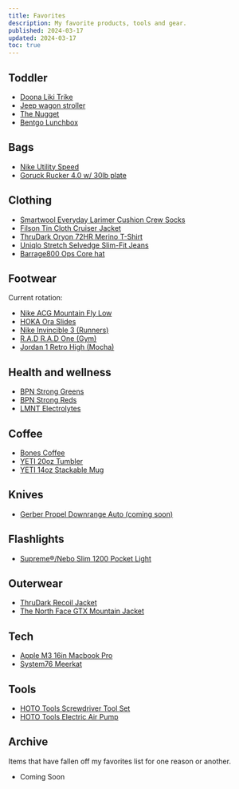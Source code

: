 ```yaml
---
title: Favorites
description: My favorite products, tools and gear.
published: 2024-03-17
updated: 2024-03-17
toc: true
---
```


## Toddler

- [Doona Liki Trike](https://www.doona.com/en-us/trike/discover-liki?gad_source=1&gclid=Cj0KCQjwqdqvBhCPARIsANrmZhO6bcdq157Hlym7UoIjqnFwL7SeKGtH2321RIa7cOwCIewA7x4yYxsaAuJkEALw_wcB)
- [Jeep wagon stroller](https://a.co/d/8vzrRds)
- [The Nugget](https://nuggetcomfort.com/products/the-nugget-koala)
- [Bentgo Lunchbox](https://bentgo.com/collections/bentgo-kids-prints/products/bentgo-kids-prints-lunch-box?variant=39976233009246)

## Bags

- [Nike Utility Speed](https://a.co/d/dH9VFUo)
- [Goruck Rucker 4.0 w/ 30lb plate](https://www.goruck.com/products/rucker)

## Clothing

- [Smartwool Everyday Larimer Cushion Crew Socks](https://www.rei.com/product/238180/smartwool-everyday-larimer-light-cushion-crew-socks)
- [Filson Tin Cloth Cruiser Jacket](https://www.filson.com/tin-cloth-short-lined-cruiser-jacket.html#sku=20232828-fco-025010211)
- [ThruDark Oryon 72HR Merino T-Shirt](https://us.thrudark.com/products/oryon-72hr-merino-tshirt-green?_pos=1&_psq=72+hour&_ss=e&_v=1.0)
- [Uniqlo Stretch Selvedge Slim-Fit Jeans](https://www.uniqlo.com/us/en/products/E418910-000/00?colorDisplayCode=69&sizeDisplayCode=029&pldDisplayCode=034)
- [Barrage800 Ops Core hat](https://barrage800.com/products/ops-core-hat)

## Footwear
Current rotation:
- [Nike ACG Mountain Fly Low](https://stockx.com/nike-acg-mountain-fly-low-pilgrim-black?country=US&currencyCode=USD&size=8&srsltid=AfmBOoo5qCzR0h8ISaYZpdJs001sj5WD32M7TLb2_DMzsvnNgOXBVx2du74)
- [HOKA Ora Slides](https://www.hoka.com/en/us/all-gender-footwear/ora-luxe/196565189301.html?source=shoppingsite_PLA_1134150-SSDD-03/05&kpid=1134150-SSDD-03/05&utm_source=google&utm_medium=pla&gad_source=1&gclid=Cj0KCQjwqdqvBhCPARIsANrmZhPE9X7L7QTsYYrb84KEBtcquj35oWhkhgClftPtiAeIu4IsvNl3rOoaAlQIEALw_wcB&gclsrc=aw.ds)
- [Nike Invincible 3 (Runners)](https://www.nike.com/t/invincible-3-mens-road-running-shoes-6MqQ72/DR2615-105)
- [R.A.D R.A.D One (Gym)](https://rad-global.com/collections/r-a-d-one)
- [Jordan 1 Retro High (Mocha)](https://stockx.com/air-jordan-1-retro-high-dark-mocha)

## Health and wellness

- [BPN Strong Greens](https://www.bareperformancenutrition.com/products/strong-greens)
- [BPN Strong Reds](https://www.bareperformancenutrition.com/products/strong-reds-superfood-powerhouse)
- [LMNT Electrolytes](https://drinklmnt.com/)

## Coffee

- [Bones Coffee](https://www.bonescoffee.com)
- [YETI 20oz Tumbler](https://www.yeti.com/drinkware/tumblers/21071503919.html)
- [YETI 14oz Stackable Mug](https://www.yeti.com/drinkware/mugs/mug-14oz.html)

## Knives

- [Gerber Propel Downrange Auto (coming soon)](https://www.gerbergear.com/en-us/shop/knives/all-knives/propel-downrange-auto-30-000717)

## Flashlights

- [Supreme®/Nebo Slim 1200 Pocket Light](https://stockx.com/supreme-nebo-slim-1200-pocket-light-black)

## Outerwear

- [ThruDark Recoil Jacket](https://us.thrudark.com/products/recoil-jacket-olive-green)
- [The North Face GTX Mountain Jacket](https://www.ebay.com/itm/186066951595?chn=ps&var=694085705805&_trkparms=ispr%3D1&amdata=enc%3A1h4WrIrjhTFWogdDzrzRbJQ97&norover=1&mkevt=1&mkrid=711-117182-37290-0&mkcid=2&mkscid=101&itemid=694085705805_186066951595&targetid=1587262742577&device=c&mktype=pla&googleloc=9007575&poi=&campaignid=20391993730&mkgroupid=151117287549&rlsatarget=pla-1587262742577&abcId=9316964&merchantid=659377281&gad_source=1&gbraid=0AAAAAD_QDh-p--TkNJl7EtvWS2H1wZfFs&gclid=Cj0KCQjwqdqvBhCPARIsANrmZhMIu-C0I41fAAEn0QaWT4FbeNbCey3FkfwnBxSjB7Dq6ShWbkgWoJUaAng_EALw_wcB)

## Tech

- [Apple M3 16in Macbook Pro](https://www.apple.com/macbook-pro/)
- [System76 Meerkat](https://system76.com/desktops/meerkat)

## Tools

- [HOTO Tools Screwdriver Tool Set](https://hototools.com/products/3-6v-screwdriver-tool-set)
- [HOTO Tools Electric Air Pump](https://hototools.com/products/hoto-portable-electric-tire-inflator)

## Archive

Items that have fallen off my favorites list for one reason or another.

- Coming Soon
